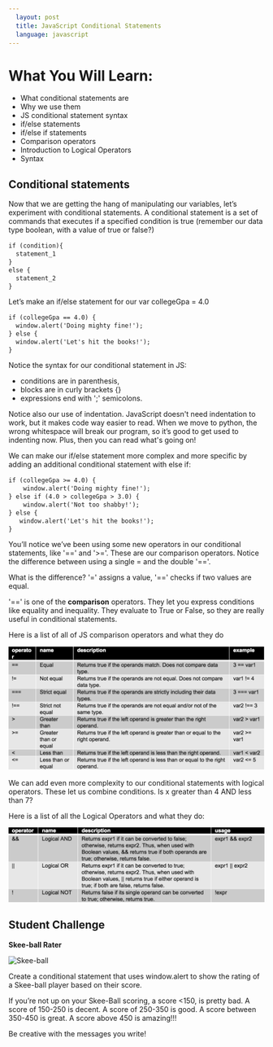 ```yaml
---
  layout: post
  title: JavaScript Conditional Statements
  language: javascript
---
```

# What You Will Learn:
+ What conditional statements are
+ Why we use them
+ JS conditional statement syntax
+ if/else statements
+ if/else if statements
+ Comparison operators
+ Introduction to Logical Operators
+ Syntax

## Conditional statements
Now that we are getting the hang of manipulating our variables, let’s experiment with conditional statements. A conditional statement is a set of commands that executes if a specified condition is true (remember our data type boolean, with a value of true or false?)

```
if (condition){
  statement_1
}
else {
  statement_2
}
```

Let’s make an if/else statement for our var collegeGpa = 4.0

```
if (collegeGpa == 4.0) {
  window.alert('Doing mighty fine!');
} else {
  window.alert('Let's hit the books!');
}
```

Notice the syntax for our conditional statement in JS:
+ conditions are in parenthesis,
+ blocks are in curly brackets {}
+ expressions end with ';' semicolons.

Notice also our use of indentation. JavaScript doesn't need indentation to work, but it makes code way easier to read. When we move to python, the wrong whitespace will break our program, so it’s good to get used to indenting now. Plus, then you can read what's going on!

We can make our if/else statement more complex and more specific by adding an additional conditional statement with else if:

```
if (collegeGpa >= 4.0) {
    window.alert('Doing mighty fine!');
} else if (4.0 > collegeGpa > 3.0) {
    window.alert('Not too shabby!');
} else {
   window.alert('Let's hit the books!');
}
```

You’ll notice we’ve been using some new operators in our conditional statements, like '==' and '>='. These are our comparison operators. Notice the difference between using a single = and the double '=='.

What is the difference? '=' assigns a value, '==' checks if two values are equal.

'==' is one of the **comparison** operators. They let you express conditions like equality and inequality. They evaluate to True or False, so they are really useful in conditional statements.

Here is a list of all of JS comparison operators and what they do

<img src="https://raw.githubusercontent.com/learn-co-curriculum/cssi-2.5-conditional-statements/master/js-boolean-operator-table.png">

We can add even more complexity to our conditional statements with logical operators. These let us combine conditions. Is x greater than 4 AND less than 7?

Here is a list of all the Logical Operators and what they do:

<img src="https://raw.githubusercontent.com/learn-co-curriculum/cssi-2.5-conditional-statements/master/js-logical-operators.png">

## Student Challenge
**Skee-ball Rater**

![Skee-ball](http://robertkaplinsky.com/wp-content/uploads/2013/03/skeeball_cover.jpg)


Create a conditional statement that uses window.alert to show the rating of a Skee-ball player based on their score.

If you’re not up on your Skee-Ball scoring, a score <150, is pretty bad. A score of 150-250 is decent. A score of 250-350 is good. A score between 350-450 is great. A score above 450 is amazing!!!

Be creative with the messages you write!
